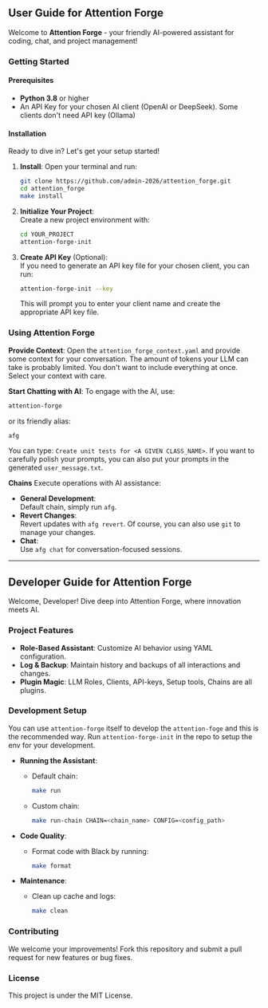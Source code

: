 ## User Guide for Attention Forge

Welcome to **Attention Forge** - your friendly AI-powered assistant for coding, chat, and project management!

### Getting Started

#### Prerequisites
- **Python 3.8** or higher
- An API Key for your chosen AI client (OpenAI or DeepSeek). Some clients don't need API key (Ollama)

#### Installation

Ready to dive in? Let's get your setup started!

1. **Install**:
  Open your terminal and run:
   ```bash
   git clone https://github.com/admin-2026/attention_forge.git
   cd attention_forge
   make install
   ```

2. **Initialize Your Project**:  
   Create a new project environment with:
   ```bash
   cd YOUR_PROJECT
   attention-forge-init
   ```

3. **Create API Key** (Optional):  
   If you need to generate an API key file for your chosen client, you can run:
   ```bash
   attention-forge-init --key
   ```
   This will prompt you to enter your client name and create the appropriate API key file.

### Using Attention Forge

**Provide Context**:
Open the `attention_forge_context.yaml` and provide some context for your conversation. The amount of tokens your LLM can take is probably limited. You don't want to include everything at once. Select your context with care.

**Start Chatting with AI**:
To engage with the AI, use:
  ```bash
  attention-forge
  ```
  or its friendly alias:
  ```bash
  afg
  ```

You can type: `Create unit tests for <A GIVEN CLASS_NAME>`. If you want to carefully polish your prompts, you can also put your prompts in the generated `user_message.txt`.

**Chains**
Execute operations with AI assistance:
  - **General Development**:  
    Default chain, simply run `afg`.
  - **Revert Changes**:  
    Revert updates with `afg revert`. Of course, you can also use `git` to manage your changes.
  - **Chat**:  
    Use `afg chat` for conversation-focused sessions.

---

## Developer Guide for Attention Forge

Welcome, Developer! Dive deep into Attention Forge, where innovation meets AI.

### Project Features

- **Role-Based Assistant**: Customize AI behavior using YAML configuration.
- **Log & Backup**: Maintain history and backups of all interactions and changes.
- **Plugin Magic**: LLM Roles, Clients, API-keys, Setup tools, Chains are all plugins.

### Development Setup

You can use `attention-forge` itself to develop the `attention-foge` and this is the recommended way. Run `attention-forge-init` in the repo to setup the env for your development. 

- **Running the Assistant**:
   - Default chain: 
     ```bash
     make run
     ```
   - Custom chain:
     ```bash
     make run-chain CHAIN=<chain_name> CONFIG=<config_path>
     ```

- **Code Quality**:
   - Format code with Black by running:
     ```bash
     make format
     ```

- **Maintenance**:
   - Clean up cache and logs:
     ```bash
     make clean
     ```

### Contributing

We welcome your improvements! Fork this repository and submit a pull request for new features or bug fixes.

### License

This project is under the MIT License.
